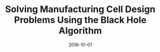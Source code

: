 ---
title: "Solving Manufacturing Cell Design Problems Using the Black Hole Algorithm"
collection: publications
permalink: 
venue: "Mexican International Conference on Artificial Intelligence"
excerpt: '<b>[SCOPUS 5]</b>'
date: 2016-10-01
paperurl:
citation: 'Soto, R., Crawford, B., Fernandez, N., Reyes, V., Niklander, S., Araya, I. <i>Solving Manufacturing Cell Design Problems Using the Black Hole Algorithm</i>. MICAI (pp. 391-398), 2016. Springer, Cham.'
---